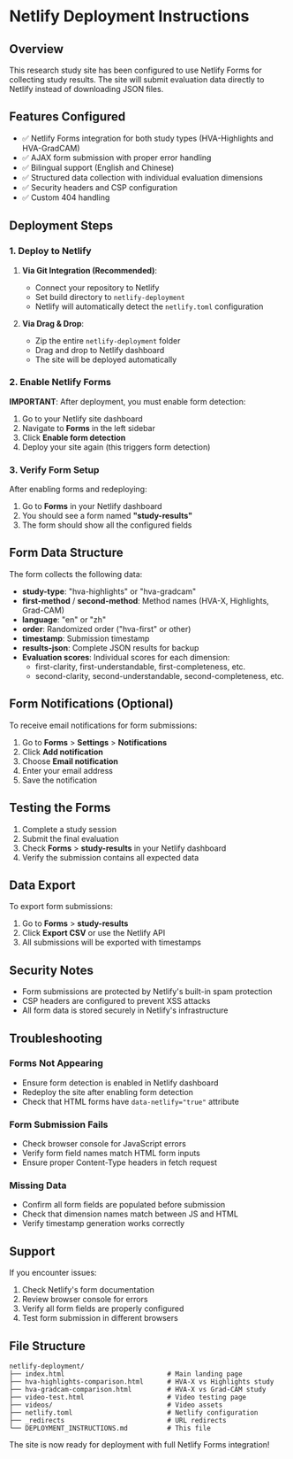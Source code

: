# Netlify Deployment Instructions

## Overview
This research study site has been configured to use Netlify Forms for collecting study results. The site will submit evaluation data directly to Netlify instead of downloading JSON files.

## Features Configured
- ✅ Netlify Forms integration for both study types (HVA-Highlights and HVA-GradCAM)
- ✅ AJAX form submission with proper error handling
- ✅ Bilingual support (English and Chinese)
- ✅ Structured data collection with individual evaluation dimensions
- ✅ Security headers and CSP configuration
- ✅ Custom 404 handling

## Deployment Steps

### 1. Deploy to Netlify
1. **Via Git Integration (Recommended)**:
   - Connect your repository to Netlify
   - Set build directory to `netlify-deployment`
   - Netlify will automatically detect the `netlify.toml` configuration

2. **Via Drag & Drop**:
   - Zip the entire `netlify-deployment` folder
   - Drag and drop to Netlify dashboard
   - The site will be deployed automatically

### 2. Enable Netlify Forms
**IMPORTANT**: After deployment, you must enable form detection:

1. Go to your Netlify site dashboard
2. Navigate to **Forms** in the left sidebar
3. Click **Enable form detection** 
4. Deploy your site again (this triggers form detection)

### 3. Verify Form Setup
After enabling forms and redeploying:
1. Go to **Forms** in your Netlify dashboard
2. You should see a form named **"study-results"**
3. The form should show all the configured fields

## Form Data Structure
The form collects the following data:
- **study-type**: "hva-highlights" or "hva-gradcam"
- **first-method** / **second-method**: Method names (HVA-X, Highlights, Grad-CAM)
- **language**: "en" or "zh"
- **order**: Randomized order ("hva-first" or other)
- **timestamp**: Submission timestamp
- **results-json**: Complete JSON results for backup
- **Evaluation scores**: Individual scores for each dimension:
  - first-clarity, first-understandable, first-completeness, etc.
  - second-clarity, second-understandable, second-completeness, etc.

## Form Notifications (Optional)
To receive email notifications for form submissions:
1. Go to **Forms** > **Settings** > **Notifications**
2. Click **Add notification**
3. Choose **Email notification**
4. Enter your email address
5. Save the notification

## Testing the Forms
1. Complete a study session
2. Submit the final evaluation
3. Check **Forms** > **study-results** in your Netlify dashboard
4. Verify the submission contains all expected data

## Data Export
To export form submissions:
1. Go to **Forms** > **study-results**
2. Click **Export CSV** or use the Netlify API
3. All submissions will be exported with timestamps

## Security Notes
- Form submissions are protected by Netlify's built-in spam protection
- CSP headers are configured to prevent XSS attacks
- All form data is stored securely in Netlify's infrastructure

## Troubleshooting

### Forms Not Appearing
- Ensure form detection is enabled in Netlify dashboard
- Redeploy the site after enabling form detection
- Check that HTML forms have `data-netlify="true"` attribute

### Form Submission Fails
- Check browser console for JavaScript errors
- Verify form field names match HTML form inputs
- Ensure proper Content-Type headers in fetch request

### Missing Data
- Confirm all form fields are populated before submission
- Check that dimension names match between JS and HTML
- Verify timestamp generation works correctly

## Support
If you encounter issues:
1. Check Netlify's form documentation
2. Review browser console for errors
3. Verify all form fields are properly configured
4. Test form submission in different browsers

## File Structure
```
netlify-deployment/
├── index.html                          # Main landing page
├── hva-highlights-comparison.html      # HVA-X vs Highlights study
├── hva-gradcam-comparison.html         # HVA-X vs Grad-CAM study
├── video-test.html                     # Video testing page
├── videos/                             # Video assets
├── netlify.toml                        # Netlify configuration
├── _redirects                          # URL redirects
└── DEPLOYMENT_INSTRUCTIONS.md          # This file
```

The site is now ready for deployment with full Netlify Forms integration! 
